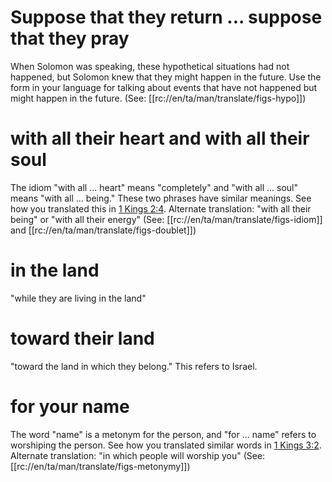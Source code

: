 # Suppose that they return ... suppose that they pray

When Solomon was speaking, these hypothetical situations had not happened, but Solomon knew that they might happen in the future. Use the form in your language for talking about events that have not happened but might happen in the future. (See: [[rc://en/ta/man/translate/figs-hypo]])

# with all their heart and with all their soul

The idiom "with all ... heart" means "completely" and "with all ... soul" means "with all ... being." These two phrases have similar meanings. See how you translated this in [1 Kings 2:4](../02/04.md). Alternate translation: "with all their being" or "with all their energy" (See: [[rc://en/ta/man/translate/figs-idiom]] and [[rc://en/ta/man/translate/figs-doublet]])

# in the land

"while they are living in the land"

# toward their land

"toward the land in which they belong." This refers to Israel.

# for your name

The word "name" is a metonym for the person, and "for ... name" refers to worshiping the person. See how you translated similar words in [1 Kings 3:2](../03/02.md). Alternate translation: "in which people will worship you" (See: [[rc://en/ta/man/translate/figs-metonymy]])

